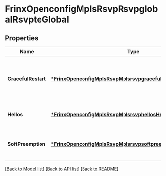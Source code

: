 # FrinxOpenconfigMplsRsvpRsvpglobalRsvpteGlobal

## Properties
Name | Type | Description | Notes
------------ | ------------- | ------------- | -------------
**GracefulRestart** | [***FrinxOpenconfigMplsRsvpMplsrsvpgracefulrestartGracefulRestart**](frinx.openconfig.mpls.rsvp.mplsrsvpgracefulrestart.GracefulRestart.md) | Optional[Operational state and configuration parameters relating to graceful-restart for RSVP] REF:Optional.empty | [optional] [default to null]
**Hellos** | [***FrinxOpenconfigMplsRsvpMplsrsvphellosHellos**](frinx.openconfig.mpls.rsvp.mplsrsvphellos.Hellos.md) | Optional[Top level container for RSVP hello parameters] REF:Optional.empty | [optional] [default to null]
**SoftPreemption** | [***FrinxOpenconfigMplsRsvpMplsrsvpsoftpreemptionSoftPreemption**](frinx.openconfig.mpls.rsvp.mplsrsvpsoftpreemption.SoftPreemption.md) | Optional[Protocol options relating to RSVP soft preemption] REF:Optional.empty | [optional] [default to null]

[[Back to Model list]](../README.md#documentation-for-models) [[Back to API list]](../README.md#documentation-for-api-endpoints) [[Back to README]](../README.md)


